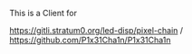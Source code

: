 This is a Client for

https://gitli.stratum0.org/led-disp/pixel-chain / https://github.com/P1x31Cha1n/P1x31Cha1n

